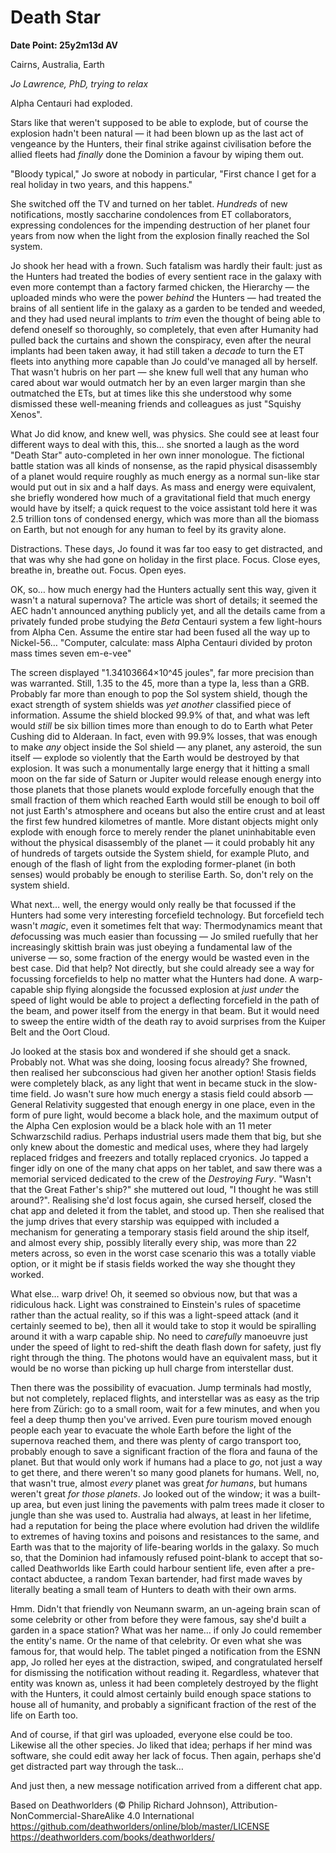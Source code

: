 # Death Star

**Date Point: 25y2m13d AV**

Cairns, Australia, Earth

*Jo Lawrence, PhD, trying to relax*

Alpha Centauri had exploded.

Stars like that weren't supposed to be able to explode, but of course the explosion hadn't been natural — it had been blown up as the last act of vengeance by the Hunters, their final strike against civilisation before the allied fleets had *finally* done the Dominion a favour by wiping them out.

"Bloody typical," Jo swore at nobody in particular, "First chance I get for a real holiday in two years, and this happens."

She switched off the TV and turned on her tablet. *Hundreds* of new notifications, mostly saccharine condolences from ET collaborators, expressing condolences for the impending destruction of her planet four years from now when the light from the explosion finally reached the Sol system.

Jo shook her head with a frown. Such fatalism was hardly their fault: just as the Hunters had treated the bodies of every sentient race in the galaxy with even more contempt than a factory farmed chicken, the Hierarchy — the uploaded minds who were the power *behind* the Hunters — had treated the brains of all sentient life in the galaxy as a garden to be tended and weeded, and they had used neural implants to *trim* even the thought of being able to defend oneself so thoroughly, so completely, that even after Humanity had pulled back the curtains and shown the conspiracy, even after the neural implants had been taken away, it had still taken a *decade* to turn the ET fleets into anything more capable than Jo could've managed all by herself. That wasn't hubris on her part — she knew full well that any human who cared about war would outmatch her by an even larger margin than she outmatched the ETs, but at times like this she understood why some dismissed these well-meaning friends and colleagues as just "Squishy Xenos".

What Jo did know, and knew well, was physics. She could see at least four different ways to deal with this, this… she snorted a laugh as the word "Death Star" auto-completed in her own inner monologue. The fictional battle station was all kinds of nonsense, as the rapid physical disassembly of a planet would require roughly as much energy as a normal sun-like star would put out in six and a half days. As mass and energy were equivalent, she briefly wondered how much of a gravitational field that much energy would have by itself; a quick request to the voice assistant told here it was 2.5 trillion tons of condensed energy, which was more than all the biomass on Earth, but not enough for any human to feel by its gravity alone.

Distractions. These days, Jo found it was far too easy to get distracted, and that was why she had gone on holiday in the first place. Focus. Close eyes, breathe in, breathe out. Focus. Open eyes.

OK, so… how much energy had the Hunters actually sent this way, given it wasn't a natural supernova? The article was short of details; it seemed the AEC hadn't announced anything publicly yet, and all the details came from a privately funded probe studying the *Beta* Centauri system a few light-hours from Alpha Cen. Assume the entire star had been fused all the way up to Nickel-56… "Computer, calculate: mass Alpha Centauri divided by proton mass times seven em-e-vee"

The screen displayed "1.34103664×10^45 joules", far more precision than was warranted. Still, 1.35 to the 45, more than a type Ia, less than a GRB. Probably far more than enough to pop the Sol system shield, though the exact strength of system shields was *yet another* classified piece of information. Assume the shield blocked 99.9% of that, and what was left would *still* be six billion times more than enough to do to Earth what Peter Cushing did to Alderaan. In fact, even with 99.9% losses, that was enough to make *any* object inside the Sol shield — any planet, any asteroid, the sun itself — explode so violently that the Earth would be destroyed by that explosion. It was such a monumentally large energy that it hitting a small moon on the far side of Saturn or Jupiter would release enough energy into those planets that those planets would explode forcefully enough that the small fraction of them which reached Earth would still be enough to boil off not just Earth's atmosphere and oceans but also the entire crust and at least the first few hundred kilometres of mantle. More distant objects might only explode with enough force to merely render the planet uninhabitable even without the physical disassembly of the planet — it could probably hit any of hundreds of targets outside the System shield, for example Pluto, and enough of the flash of light from the exploding former-planet (in both senses) would probably be enough to sterilise Earth. So, don't rely on the system shield.

What next… well, the energy would only really be that focussed if the Hunters had some very interesting forcefield technology. But forcefield tech wasn't *magic*, even it sometimes felt that way: Thermodynamics meant that *de*focussing was much easier than focussing — Jo smiled ruefully that her increasingly skittish brain was just obeying a fundamental law of the universe — so, some fraction of the energy would be wasted even in the best case. Did that help? Not directly, but she could already see a way for focussing forcefields to help no matter what the Hunters had done. A warp-capable ship flying alongside the focussed explosion at *just under* the speed of light would be able to project a deflecting forcefield in the path of the beam, and power itself from the energy in that beam. But it would need to sweep the entire width of the death ray to avoid surprises from the Kuiper Belt and the Oort Cloud.

Jo looked at the stasis box and wondered if she should get a snack. Probably not. What was she doing, loosing focus already? She frowned, then realised her subconscious had given her another option! Stasis fields were completely black, as any light that went in became stuck in the slow-time field. Jo wasn't sure how much energy a stasis field could absorb — General Relativity suggested that enough energy in one place, even in the form of pure light, would become a black hole, and the maximum output of the Alpha Cen explosion would be a black hole with an 11 meter Schwarzschild radius. Perhaps industrial users made them that big, but she only knew about the domestic and medical uses, where they had largely replaced fridges and freezers and totally replaced cryonics. Jo tapped a finger idly on one of the many chat apps on her tablet, and saw there was a memorial serviced dedicated to the crew of the *Destroying Fury*. "Wasn't that the Great Father's ship?" she muttered out loud, "I thought he was still around?". Realising she'd lost focus again, she cursed herself, closed the chat app and deleted it from the tablet, and stood up. Then she realised that the jump drives that every starship was equipped with included a mechanism for generating a temporary stasis field around the ship itself, and almost every ship, possibly literally every ship, was more than 22 meters across, so even in the worst case scenario this was a totally viable option, or it might be if stasis fields worked the way she thought they worked.

What else… warp drive! Oh, it seemed so obvious now, but that was a ridiculous hack. Light was constrained to Einstein's rules of spacetime rather than the actual reality, so if this was a light-speed attack (and it certainly seemed to be), then all it would take to stop it would be spiralling around it with a warp capable ship. No need to *carefully* manoeuvre just under the speed of light to red-shift the death flash down for safety, just fly right through the thing. The photons would have an equivalent mass, but it would be no worse than picking up hull charge from interstellar dust.

Then there was the possibility of evacuation. Jump terminals had mostly, but not completely, replaced flights, and interstellar was as easy as the trip here from Zürich: go to a small room, wait for a few minutes, and when you feel a deep thump then you've arrived. Even pure tourism moved enough people each year to evacuate the whole Earth before the light of the supernova reached them, and there was plenty of cargo transport too, probably enough to save a significant fraction of the flora and fauna of the planet. But that would only work if humans had a place to *go*, not just a way to get there, and there weren't so many good planets for humans. Well, no, that wasn't true, almost *every* planet was great *for humans*, but humans weren't great *for those planets*. Jo looked out of the window; it was a built-up area, but even just lining the pavements with palm trees made it closer to jungle than she was used to. Australia had always, at least in her lifetime, had a reputation for being the place where evolution had driven the wildlife to extremes of having toxins and poisons and resistances to the same, and Earth was that to the majority of life-bearing worlds in the galaxy. So much so, that the Dominion had infamously refused point-blank to accept that so-called Deathworlds like Earth could harbour sentient life, even after a pre-contact abductee, a random Texan bartender, had first made waves by literally beating a small team of Hunters to death with their own arms.

Hmm. Didn't that friendly von Neumann swarm, an un-ageing brain scan of some celebrity or other from before they were famous, say she'd built a garden in a space station? What was her name… if only Jo could remember the entity's name. Or the name of that celebrity. Or even what she was famous for, that would help. The tablet pinged a notification from the ESNN app, Jo rolled her eyes at the distraction, swiped, and congratulated herself for dismissing the notification without reading it. Regardless, whatever that entity was known as, unless it had been completely destroyed by the flight with the Hunters, it could almost certainly build enough space stations to house all of humanity, and probably a significant fraction of the rest of the life on Earth too.

And of course, if that girl was uploaded, everyone else could be too. Likewise all the other species. Jo liked that idea; perhaps if her mind was software, she could edit away her lack of focus. Then again, perhaps she'd get distracted part way through the task…

And just then, a new message notification arrived from a different chat app.

Based on Deathworlders (© Philip Richard Johnson), Attribution-NonCommercial-ShareAlike 4.0 International
https://github.com/deathworlders/online/blob/master/LICENSE
https://deathworlders.com/books/deathworlders/
